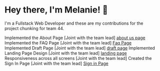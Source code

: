 # Hey there, I'm Melanie! 👋

I'm a Fullstack Web Developer and these are my contributions for the project chunking for team 44.


Implemented the About Page [Joint with the team lead] [about us page](https://github.com/zuri-training/Team-44_Chunk-file/blob/main/Frontend/pages/aboutUs.html)
Implemented the FAQ Page [Joint with the team lead] [Faq Page](https://github.com/zuri-training/Team-44_Chunk-file/tree/main/Frontend/pages/documentation/faq.html)
Implemented Draft Page [Joint with the team lead] [draft page](https://github.com/zuri-training/Team-44_Chunk-file/blob/main/Frontend/pages/newUserDraftpage.html)
Implemented Landing Page Design [Joint with the team lead] [landing page](https://github.com/zuri-training/Team-44_Chunk-file/blob/main/Frontend/pages/index.html)
Responsiveness across all screens [Joint with the team lead]
Created the Sign In Page [Joint with the team lead] [Sign in Page](https://github.com/zuri-training/Team-44_Chunk-file/blob/main/Frontend/pages/signup.html)
